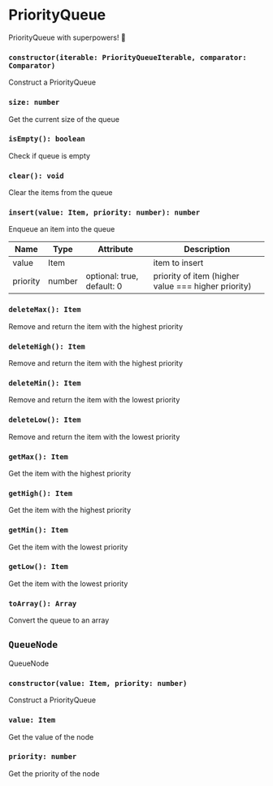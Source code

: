# PriorityQueue

PriorityQueue with superpowers! 💪

### `constructor(iterable: PriorityQueueIterable, comparator: Comparator)`

Construct a PriorityQueue

### `size: number`

Get the current size of the queue

### `isEmpty(): boolean`

Check if queue is empty

### `clear(): void`

Clear the items from the queue

### `insert(value: Item, priority: number): number`

Enqueue an item into the queue

| Name     | Type   | Attribute                  | Description                                         |
| -------- | ------ | -------------------------- | --------------------------------------------------- |
| value    | Item   |                            | item to insert                                      |
| priority | number | optional: true, default: 0 | priority of item (higher value === higher priority) |

### `deleteMax(): Item`

Remove and return the item with the highest priority

### `deleteHigh(): Item`

Remove and return the item with the highest priority

### `deleteMin(): Item`

Remove and return the item with the lowest priority

### `deleteLow(): Item`

Remove and return the item with the lowest priority

### `getMax(): Item`

Get the item with the highest priority

### `getHigh(): Item`

Get the item with the highest priority

### `getMin(): Item`

Get the item with the lowest priority

### `getLow(): Item`

Get the item with the lowest priority

### `toArray(): Array`

Convert the queue to an array

## `QueueNode`

QueueNode

### `constructor(value: Item, priority: number)`

Construct a PriorityQueue

### `value: Item`

Get the value of the node

### `priority: number`

Get the priority of the node
